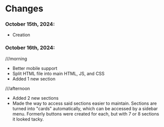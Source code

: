 # Changes
### October 15th, 2024:
- Creation

### October 16th, 2024:
///morning
- Better mobile support
- Split HTML file into main HTML, JS, and CSS
- Added 1 new section

///afternoon
- Added 2 new sections
- Made the way to access said sections easier to maintain. Sections are turned into "cards" automatically, which can be accessed by a sidebar menu. Formerly buttons were created for each, but with 7 or 8 sections it looked tacky.
